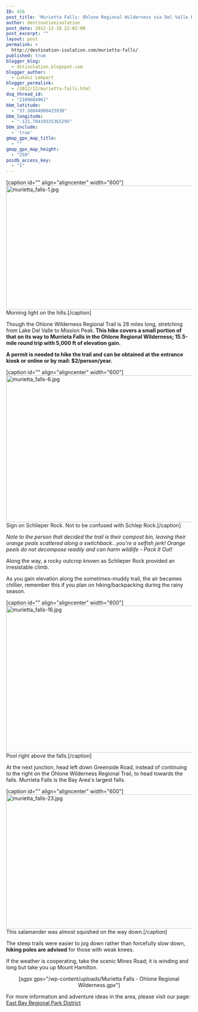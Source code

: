 ```yaml
---
ID: 426
post_title: 'Murietta Falls: Ohlone Regional Wilderness via Del Valle Regional Park'
author: destinationisolation
post_date: 2012-12-18 22:02:00
post_excerpt: ""
layout: post
permalink: >
  http://destination-isolation.com/murietta-falls/
published: true
blogger_blog:
  - dstisolation.blogspot.com
blogger_author:
  - Lukasz Lempart
blogger_permalink:
  - /2012/12/murietta-falls.html
dsq_thread_id:
  - "2109684961"
bbm_latitude:
  - "37.56044908425938"
bbm_longitude:
  - "-121.70419335365295"
bbm_include:
  - 'true'
gmap_gpx_map_title:
  - ""
gmap_gpx_map_height:
  - "250"
poidb_access_key:
  - "1"
---
```

[caption id="" align="aligncenter" width="600"]<img class="ngg-singlepic ngg-none " src="http://destination-isolation.com/wp-content/gallery/murietta-falls-ohlone-regional-wilderness/murietta_falls-1.jpg" alt="murietta_falls-1.jpg" width="600" height="335" /> Morning light on the hills.[/caption]

Though the Ohlone Wilderness Regional Trail is 28 miles long, stretching from Lake Del Valle to Mission Peak.<strong> This hike covers a small portion of that on its way to Murrieta Falls in the Ohlone Regional Wilderness; 15.5-mile round trip with 5,000 ft of elevation gain.</strong>

<strong>A permit is needed to hike the trail and can be obtained at the entrance kiosk or online or by mail: $2/person/year.</strong>

[caption id="" align="aligncenter" width="600"]<img class="ngg-singlepic ngg-none " src="http://destination-isolation.com/wp-content/gallery/murietta-falls-ohlone-regional-wilderness/murietta_falls-6.jpg" alt="murietta_falls-6.jpg" width="600" height="397" /> Sign on Schlieper Rock. Not to be confused with Schlep Rock.[/caption]

<em>Note to the person that decided the trail is their compost bin, leaving their orange peals scattered along a switchback...you're a selfish jerk! Orange peels do not decompose readily and can harm wildlife - Pack It Out!</em>

Along the way, a rocky outcrop known as Schlieper Rock provided an irresistable climb.

As you gain elevation along the sometimes-muddy trail, the air becames chillier, remember this if you plan on hiking/backpacking during the rainy season.

[caption id="" align="aligncenter" width="600"]<img class="ngg-singlepic ngg-none " src="http://destination-isolation.com/wp-content/gallery/murietta-falls-ohlone-regional-wilderness/murietta_falls-16.jpg" alt="murietta_falls-16.jpg" width="600" height="397" /> Pool right above the falls.[/caption]

At the next junction, head left down Greenside Road, instead of continuing to the right on the Ohlone Wilderness Regional Trail, to head towards the falls. Murrieta Falls is the Bay Area's largest falls.

[caption id="" align="aligncenter" width="600"]<img class="ngg-singlepic ngg-none " src="http://destination-isolation.com/wp-content/gallery/murietta-falls-ohlone-regional-wilderness/murietta_falls-23.jpg" alt="murietta_falls-23.jpg" width="600" height="363" /> This salamander was almost squished on the way down.[/caption]

The steep trails were easier to jog down rather than forcefully slow down, <strong>hiking poles are advised</strong> for those with weak knees.

If the weather is cooperating, take the scenic Mines Road; it is winding and long but take you up Mount Hamilton.
<div align="center">[sgpx gpx="/wp-content/uploads/Murietta Falls - Ohlone Regional Wilderness.gpx"]</div>
<img class="ngg_displayed_gallery mceItem" src="http://destination-isolation.com/nextgen-attach_to_post/preview/id--4508" alt="" />

For more information and adventure ideas in the area, please visit our page: <a title="East Bay RPD" href="http://destination-isolation.com/regional-guides/east-bay-rpd/">East Bay Regional Park District</a>